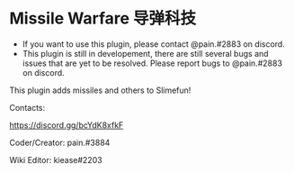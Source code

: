 # Missile Warfare 导弹科技

* If you want to use this plugin, please contact @pain.#2883 on discord.
* This plugin is still in developement, there are still several bugs and issues that are yet to be resolved. Please report bugs to @pain.#2883 on discord.

This plugin adds missiles and others to Slimefun!

Contacts:

https://discord.gg/bcYdK8xfkF

Coder/Creator: pain.#3884

Wiki Editor: kiease#2203

